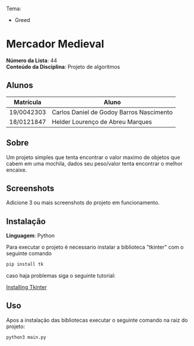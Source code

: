 Tema:
 - Greed

# Mercador Medieval

**Número da Lista**: 44<br>
**Conteúdo da Disciplina**: Projeto de algoritmos<br>

## Alunos
|Matrícula | Aluno |
| -- | -- |
| 19/0042303  |  Carlos Daniel de Godoy Barros Nascimento |
| 18/0121847  |  Helder Lourenço de Abreu Marques |

## Sobre  
Um projeto simples que tenta encontrar o valor maximo de objetos que cabem em uma mochila, dados seu peso/valor tenta encontrar o melhor encaixe.

## Screenshots
Adicione 3 ou mais screenshots do projeto em funcionamento.

## Instalação 
**Linguagem**: Python<br>

Para executar o projeto é necessario instalar a biblioteca "tkinter" com o seguinte comando

```bash 
pip install tk
```
caso haja problemas siga o seguinte tutorial:

<a href="https://www.tutorialspoint.com/how-to-install-tkinter-in-python" target=_blank>Installing Tkinter</a></h3>
## Uso 
Apos a instalação das bibliotecas executar o seguinte comando na raiz do projeto:

```bash 
python3 main.py
```